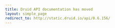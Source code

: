 ```yaml
---
title: Druid API documentation has moved
layout: simple_page
redirect_to: http://static.druid.io/api/0.6.156/
---
```

